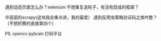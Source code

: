 遇到动态页面怎么办？selenium
不想重复造轮子，有没有现成的框架？

华丽丽的scrapy(这块我会重点讲，我的最爱）
遇到反爬虫策略验证码之类咋整？（不想折腾的直接第四个）

PIL
opencv
pybrain
打码平台
